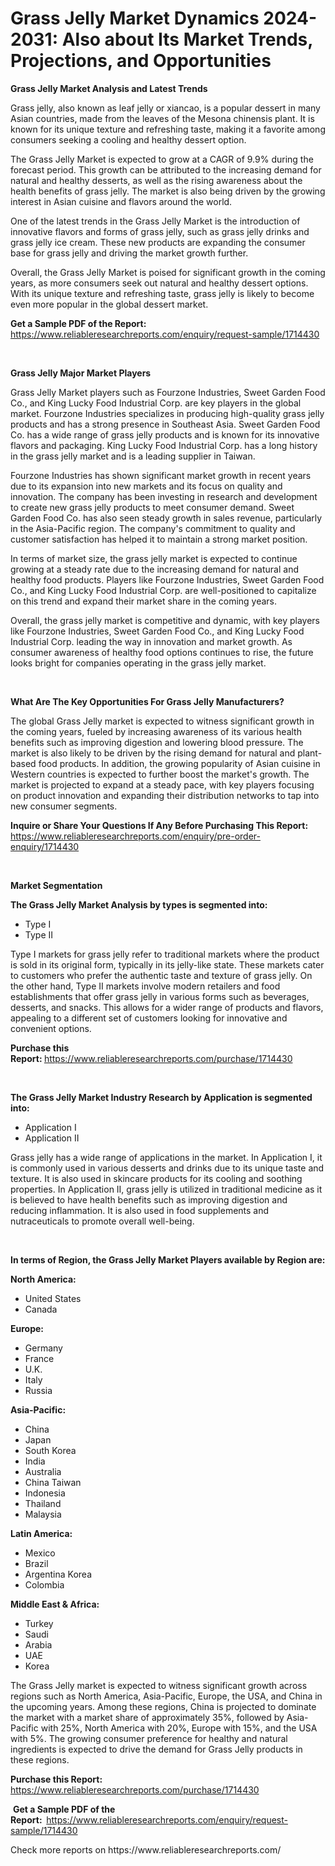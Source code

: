 <p><h1>Grass Jelly Market Dynamics 2024-2031: Also about Its Market Trends, Projections, and Opportunities</h1></p><p><strong>Grass Jelly Market Analysis and Latest Trends</strong></p>
<p><p>Grass jelly, also known as leaf jelly or xiancao, is a popular dessert in many Asian countries, made from the leaves of the Mesona chinensis plant. It is known for its unique texture and refreshing taste, making it a favorite among consumers seeking a cooling and healthy dessert option.</p><p>The Grass Jelly Market is expected to grow at a CAGR of 9.9% during the forecast period. This growth can be attributed to the increasing demand for natural and healthy desserts, as well as the rising awareness about the health benefits of grass jelly. The market is also being driven by the growing interest in Asian cuisine and flavors around the world.</p><p>One of the latest trends in the Grass Jelly Market is the introduction of innovative flavors and forms of grass jelly, such as grass jelly drinks and grass jelly ice cream. These new products are expanding the consumer base for grass jelly and driving the market growth further.</p><p>Overall, the Grass Jelly Market is poised for significant growth in the coming years, as more consumers seek out natural and healthy dessert options. With its unique texture and refreshing taste, grass jelly is likely to become even more popular in the global dessert market.</p></p>
<p><strong>Get a Sample PDF of the Report:&nbsp;</strong> <a href="https://www.reliableresearchreports.com/enquiry/request-sample/1714430">https://www.reliableresearchreports.com/enquiry/request-sample/1714430</a></p>
<p>&nbsp;</p>
<p><strong>Grass Jelly Major Market Players</strong></p>
<p><p>Grass Jelly Market players such as Fourzone Industries, Sweet Garden Food Co., and King Lucky Food Industrial Corp. are key players in the global market. Fourzone Industries specializes in producing high-quality grass jelly products and has a strong presence in Southeast Asia. Sweet Garden Food Co. has a wide range of grass jelly products and is known for its innovative flavors and packaging. King Lucky Food Industrial Corp. has a long history in the grass jelly market and is a leading supplier in Taiwan.</p><p>Fourzone Industries has shown significant market growth in recent years due to its expansion into new markets and its focus on quality and innovation. The company has been investing in research and development to create new grass jelly products to meet consumer demand. Sweet Garden Food Co. has also seen steady growth in sales revenue, particularly in the Asia-Pacific region. The company's commitment to quality and customer satisfaction has helped it to maintain a strong market position.</p><p>In terms of market size, the grass jelly market is expected to continue growing at a steady rate due to the increasing demand for natural and healthy food products. Players like Fourzone Industries, Sweet Garden Food Co., and King Lucky Food Industrial Corp. are well-positioned to capitalize on this trend and expand their market share in the coming years.</p><p>Overall, the grass jelly market is competitive and dynamic, with key players like Fourzone Industries, Sweet Garden Food Co., and King Lucky Food Industrial Corp. leading the way in innovation and market growth. As consumer awareness of healthy food options continues to rise, the future looks bright for companies operating in the grass jelly market.</p></p>
<p>&nbsp;</p>
<p><strong>What Are The Key Opportunities For Grass Jelly Manufacturers?</strong></p>
<p><p>The global Grass Jelly market is expected to witness significant growth in the coming years, fueled by increasing awareness of its various health benefits such as improving digestion and lowering blood pressure. The market is also likely to be driven by the rising demand for natural and plant-based food products. In addition, the growing popularity of Asian cuisine in Western countries is expected to further boost the market's growth. The market is projected to expand at a steady pace, with key players focusing on product innovation and expanding their distribution networks to tap into new consumer segments.</p></p>
<p><strong>Inquire or Share Your Questions If Any Before Purchasing This Report:</strong> <a href="https://www.reliableresearchreports.com/enquiry/pre-order-enquiry/1714430">https://www.reliableresearchreports.com/enquiry/pre-order-enquiry/1714430</a></p>
<p>&nbsp;</p>
<p><strong>Market Segmentation</strong></p>
<p><strong>The Grass Jelly Market Analysis by types is segmented into:</strong></p>
<p><ul><li>Type I</li><li>Type II</li></ul></p>
<p><p>Type I markets for grass jelly refer to traditional markets where the product is sold in its original form, typically in its jelly-like state. These markets cater to customers who prefer the authentic taste and texture of grass jelly. On the other hand, Type II markets involve modern retailers and food establishments that offer grass jelly in various forms such as beverages, desserts, and snacks. This allows for a wider range of products and flavors, appealing to a different set of customers looking for innovative and convenient options.</p></p>
<p><strong>Purchase this Report:&nbsp;</strong><a href="https://www.reliableresearchreports.com/purchase/1714430">https://www.reliableresearchreports.com/purchase/1714430</a></p>
<p>&nbsp;</p>
<p><strong>The Grass Jelly Market Industry Research by Application is segmented into:</strong></p>
<p><ul><li>Application I</li><li>Application II</li></ul></p>
<p><p>Grass jelly has a wide range of applications in the market. In Application I, it is commonly used in various desserts and drinks due to its unique taste and texture. It is also used in skincare products for its cooling and soothing properties. In Application II, grass jelly is utilized in traditional medicine as it is believed to have health benefits such as improving digestion and reducing inflammation. It is also used in food supplements and nutraceuticals to promote overall well-being.</p></p>
<p>&nbsp;</p>
<p><strong>In terms of Region, the Grass Jelly Market Players available by Region are:</strong></p>
<p>
    <p> <strong> North America: </strong>
        <ul>
            <li>United States</li>
            <li>Canada</li>
        </ul>
        </p> 
    <p> <strong> Europe: </strong>
        <ul>
            <li>Germany</li>
            <li>France</li>
            <li>U.K.</li>
            <li>Italy</li>
            <li>Russia</li>
        </ul>
        </p> 
    <p> <strong> Asia-Pacific: </strong>
        <ul>
            <li>China</li>
            <li>Japan</li>
            <li>South Korea</li>
            <li>India</li>
            <li>Australia</li>
            <li>China Taiwan</li>
            <li>Indonesia</li>
            <li>Thailand</li>
            <li>Malaysia</li>
        </ul>
        </p> 
    <p> <strong> Latin America: </strong>
        <ul>
            <li>Mexico</li>
            <li>Brazil</li>
            <li>Argentina Korea</li>
            <li>Colombia</li>
        </ul>
        </p> 
    <p> <strong> Middle East & Africa: </strong>
        <ul>
            <li>Turkey</li>
            <li>Saudi</li>
            <li>Arabia</li>
            <li>UAE</li>
            <li>Korea</li>
        </ul>
    </p>
    </p>
<p><p>The Grass Jelly market is expected to witness significant growth across regions such as North America, Asia-Pacific, Europe, the USA, and China in the upcoming years. Among these regions, China is projected to dominate the market with a market share of approximately 35%, followed by Asia-Pacific with 25%, North America with 20%, Europe with 15%, and the USA with 5%. The growing consumer preference for healthy and natural ingredients is expected to drive the demand for Grass Jelly products in these regions.</p></p>
<p><strong>Purchase this Report: </strong><a href="https://www.reliableresearchreports.com/purchase/1714430">https://www.reliableresearchreports.com/purchase/1714430</a></p>
<p>&nbsp;<strong>Get a Sample PDF of the Report:&nbsp;&nbsp;</strong><a href="https://www.reliableresearchreports.com/enquiry/request-sample/1714430">https://www.reliableresearchreports.com/enquiry/request-sample/1714430</a></p>
<p><strong></strong></p>
<p>Check more reports on https://www.reliableresearchreports.com/</p>